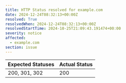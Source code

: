 ```yaml
---
title: HTTP Status resolved for example.com
date: 2024-12-24T08:32:13+00:00Z
resolved: True
resolvedWhen: 2024-12-24T08:32:13+00:00Z
resolvedStartTime: 2024-10-25T21:09:43.191474+00:00
severity: notice
affected:
  - example.com
section: issue
---
```


| Expected Statuses | Actual Status  |
|-------------------|----------------|
| 200, 301, 302 | 200 |
